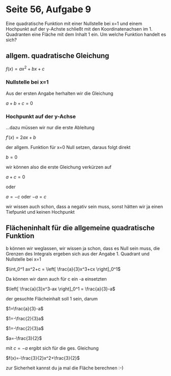 # Seite 56, Aufgabe 9

Eine quadratische Funktion mit einer Nullstelle bei x=1 und einem Hochpunkt auf der y-Achste schließt mit den
Koordinatenachsen im 1. Quadranten eine Fläche mit dem Inhalt 1 ein. Um welche Funktion handelt es sich?

## allgem. quadratische Gleichung

$f(x)=ax^2+bx+c$

### Nullstelle bei x=1

Aus der ersten Angabe herhalten wir die Gleichung

$a+b+c=0$

### Hochpunkt auf der y-Achse

...dazu müssen wir nur die erste Ableitung

$f'(x)=2ax+b$

der allgem. Funktion für x=0 Null setzen, daraus folgt direkt

$b=0$

wir können also die erste Gleichung verkürzen auf

$a+c=0$

oder

$a = -c$ oder $-a = c$

wir wissen auch schon, dass a negativ sein muss, sonst hätten wir ja einen Tiefpunkt und keinen Hochpunkt

## Flächeninhalt für die allgemeine quadratische Funktion

b können wir weglassen, wir wissen ja schon, dass es Null sein muss, die Grenzen des Integrals ergeben sich aus
der Angabe 1. Quadrant und Nullstelle bei x=1

$\int_0^1 ax^2+c = \left[ \frac{a}{3}x^3+cx \right]_0^1$

Da können wir dann auch für c ein -a einsetzten

$\left[ \frac{a}{3}x^3-ax \right]_0^1 = \frac{a}{3}-a$

der gesuchte Flächeinhalt soll 1 sein, darum

$1=\frac{a}{3}-a$

$1=-\frac{2}{3}a$

$1=-\frac{2}{3}a$

$a=-\frac{3}{2}$

mit $c = -a$ ergibt sich für die ges. Gleichung

$f(x)=-\frac{3}{2}x^2+\frac{3}{2}$

zur Sicherheit kannst du ja mal die Fläche berechnen :-)